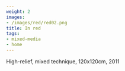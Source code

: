 ```yaml
---
weight: 2
images:
- /images/red/red02.png
title: In red
tags:
- mixed-media
- home
---
```

High-relief, mixed technique, 120x120cm, 2011
